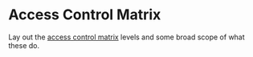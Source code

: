 # Access Control Matrix

Lay out the [access control matrix](https://en.wikipedia.org/wiki/Access_control_matrix) levels and some broad scope of what these do.